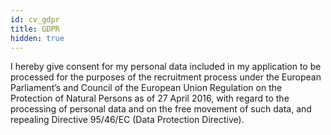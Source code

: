 ```yaml
---
id: cv_gdpr
title: GDPR
hidden: true
---
```


I hereby give consent for my personal data included in my application to be processed for the purposes of the recruitment process under the European Parliament’s and Council of the European Union Regulation on the Protection of Natural Persons as of 27 April 2016, with regard to the processing of personal data and on the free movement of such data, and repealing Directive 95/46/EC (Data Protection Directive).
